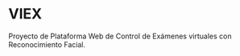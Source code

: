 # VIEX
  Proyecto de Plataforma Web de Control de Exámenes virtuales con Reconocimiento Facial.

    
